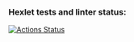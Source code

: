### Hexlet tests and linter status:
[![Actions Status](https://github.com/de-euforie/frontend-project-lvl3/workflows/hexlet-check/badge.svg)](https://github.com/de-euforie/frontend-project-lvl3/actions)